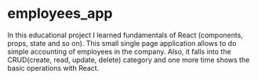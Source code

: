 # employees_app
In this educational project I learned fundamentals of React (components, props, state and so on). This small single page application allows to do simple accounting of employees in the company. Also, it falls into the CRUD(create, read, update, delete) category and one more time shows the basic operations with React.
